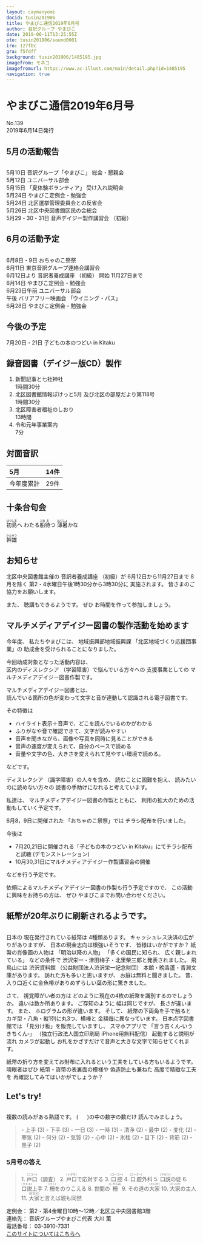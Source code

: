 ```yaml
---
layout: caymanyomi
docid: tusin201906
title: やまびこ通信2019年6月号
author: 音訳グループ やまびこ
date: 2019-06-11T13:25:55Z
oto: tusin201906/sound0001
iro: 127fbc
gra: f5fdff
background: tusin201906/1485195.jpg
imagefrom: モネコ
imagefromurl: https://www.ac-illust.com/main/detail.php?id=1485195
navigation: true
---
```


# <img class="gyo" src="media/tusin201906/cut1.png" alt="" /><span data-dur="4.07" data-begin="2.050" id="xmri_0001">やまびこ通信2019年6月号</span><img class="gyo" src="media/tusin201906/cut2.png" alt="" />

<span data-dur="2.581" data-begin="6.120" id="xmri_0002">No.139</span>  
<span data-dur="3.85" data-begin="8.701" id="xmri_0003">2019年6月14日発行</span>

## <span data-dur="2.662" data-begin="17.220" id="xmri_0006">5月の活動報告</span>

<img class="migi" src="media/tusin201906/cut3.png" alt="" />

<span data-dur="1.451" data-begin="19.882" id="xmri_0007">5月10日</span>
<span data-dur="2.023" data-begin="21.333" id="xmri_0008">音訳グループ「やまびこ」</span>
<span data-dur="2.909" data-begin="23.356" id="xmri_0009">総会・懇親会</span>  
<span data-dur="1.683" data-begin="26.265" id="xmri_000A">5月12日</span>
<span data-dur="2.625" data-begin="27.948" id="xmri_000B">ユニバーサル部会</span>  
<span data-dur="1.669" data-begin="30.573" id="xmri_000C">5月15日</span>
<span data-dur="1.904" data-begin="32.242" id="xmri_000D">「夏体験ボランティア」</span>
<span data-dur="2.65" data-begin="34.146" id="xmri_000E">受け入れ説明会 </span>  
<span data-dur="1.735" data-begin="36.796" id="xmri_000F">5月24日</span>
<span data-dur="3.599" data-begin="38.531" id="xmri_0010">やまびこ定例会・勉強会 </span>  
<span data-dur="1.736" data-begin="42.130" id="xmri_0011">5月24日</span>
<span data-dur="3.949" data-begin="43.866" id="xmri_0012">北区選挙管理委員会との反省会 </span>  
<span data-dur="1.926" data-begin="47.815" id="xmri_0013">5月26日</span>
<span data-dur="3.97" data-begin="49.741" id="xmri_0014">北区中央図書館区民の会総会 </span>  
<span data-dur="3.66" data-begin="53.711" id="xmri_0015">5月29・30・31日</span>
<span data-dur="2.666" data-begin="57.371" id="xmri_0016">音声デイジー製作講習会</span>
<span data-dur="1.038" data-begin="60.037" id="xmri_0017">（初級）</span>  

## <span data-dur="2.643" data-begin="63.125" id="xmri_0019">6月の活動予定</span>

<img class="migi" src="media/tusin201906/cut4.png" alt="" />

<span data-dur="2.06" data-begin="65.768" id="xmri_001A">6月8日・9日</span>
<span data-dur="2.413" data-begin="67.828" id="xmri_001B">おちゃのこ祭祭 </span>  
<span data-dur="1.892" data-begin="70.241" id="xmri_001C">6月11日</span>
<span data-dur="4.087" data-begin="72.133" id="xmri_001D">東京音訳グループ連絡会講習会 </span>  
<span data-dur="1.963" data-begin="76.220" id="xmri_001E">6月12日より</span>
<span data-dur="1.979" data-begin="78.183" id="xmri_001F">音訳者養成講座</span>
<span data-dur="1.038" data-begin="80.162" id="xmri_0020">（初級）</span>
<span data-dur="0.98" data-begin="81.200" id="xmri_0021">開始</span>
<span data-dur="3.29" data-begin="82.180" id="xmri_0022">11月27日まで </span>  
<span data-dur="1.71" data-begin="85.470" id="xmri_0023">6月14日</span>
<span data-dur="3.6" data-begin="87.180" id="xmri_0024">やまびこ定例会・勉強会 </span>  
<span data-dur="2.614" data-begin="90.780" id="xmri_0025">6月23日午前</span>
<span data-dur="2.626" data-begin="93.394" id="xmri_0026">ユニバーサル部会 </span>  
<span data-dur="0.866" data-begin="96.020" id="xmri_0027">午後</span>
<span data-dur="1.891" data-begin="96.886" id="xmri_0028">バリアフリー映画会</span>
<span data-dur="1.475" data-begin="98.777" id="xmri_0029">「ウイニング・パス」</span>  
<span data-dur="2.018" data-begin="101.602" id="xmri_002B">6月28日</span>
<span data-dur="4.299" data-begin="103.620" id="xmri_002C">やまびこ定例会・勉強会 </span>

## <span data-dur="1.967" data-begin="107.919" id="xmri_002D">今後の予定</span>

<span data-dur="2.729" data-begin="109.886" id="xmri_002E">7月20日・21日</span>
<span data-dur="4.2" data-begin="112.615" id="xmri_002F">子どもの本のつどい in Kitaku</span>

## <span data-dur="4.04" data-begin="116.815" id="xmri_0030">録音図書（デイジー版CD）製作</span>

1. <span data-dur="2.272" data-begin="123.214" id="xmri_0033">新聞記事と七社神社</span>  
<span data-dur="2.757" data-begin="125.486" id="xmri_0034">1時間30分 </span>
2. <span data-dur="3.284" data-begin="128.939" id="xmri_0036">北区図書館情報ぽけっと5月</span> <span data-dur="3.422" data-begin="132.223" id="xmri_0037">及び北区の部屋だより第118号</span>  
<span data-dur="2.757" data-begin="135.645" id="xmri_0038">1時間30分 </span>
3. <span data-dur="2.702" data-begin="139.199" id="xmri_003A">北区障害者福祉のしおり</span>  
<span data-dur="2.332" data-begin="141.901" id="xmri_003B">13時間 </span>
4. <span data-dur="2.536" data-begin="145.006" id="xmri_003D">令和元年事業案内</span>  
<span data-dur="2.603" data-begin="147.542" id="xmri_003E">7分 </span>

## <span data-dur="2.022" data-begin="150.145" id="xmri_003F">対面音訳</span>

<span data-dur="1.041" data-begin="152.167" id="xmri_0040">5月</span>|<span data-dur="2.114" data-begin="153.208" id="xmri_0041">14件</span>
|:---|---:|
<span data-dur="1.603" data-begin="155.322" id="xmri_0042">今年度累計</span>|<span data-dur="3.028" data-begin="156.925" id="xmri_0043">29件</span>

## <span data-dur="2.118" data-begin="159.953" id="xmri_0044">十条台句会</span>

<span data-dur="10.172" data-begin="162.071" id="xmri_0045"><ruby>初島<rt>はつしま</rt></ruby>へ
わたる<ruby>船<rt>ふね</rt></ruby><ruby>待<rt>ま</rt></ruby>つ
<ruby>薄暑<rt>はくしょ</rt></ruby>かな</span>

<span data-dur="2.585" data-begin="172.243" id="xmri_004B" class="haigo"><ruby>幹雄<rt>かんゆう</rt></ruby></span>

## <span data-dur="1.596" data-begin="174.828" id="xmri_004C">お知らせ</span>

<span data-dur="2.428" data-begin="176.424" id="xmri_004D">北区中央図書館主催の</span>
<span data-dur="1.979" data-begin="178.852" id="xmri_004E">音訳者養成講座</span>
<span data-dur="1.759" data-begin="180.831" id="xmri_004F">（初級）が</span>
<span data-dur="3.999" data-begin="182.590" id="xmri_0051">6月12日から11月27日まで</span>
<span data-dur="6.529" data-begin="186.589" id="xmri_0052">8月を除く 第2・4水曜日午後1時30分から3時30分に</span>
<span data-dur="2.278" data-begin="193.118" id="xmri_0053">実施されます。</span>
<span data-dur="4.17" data-begin="195.396" id="xmri_0054">皆さまのご協力をお願いします。</span>

<span data-dur="0.852" data-begin="199.566" id="xmri_0055">また、</span>
<span data-dur="2.812" data-begin="200.418" id="xmri_0056">聴講もできるようです。</span>
<span data-dur="0.834" data-begin="203.230" id="xmri_0057">ぜひ</span>
<span data-dur="4.176" data-begin="204.064" id="xmri_0058">お時間を作って参加しましょう。</span>

## <span data-dur="4.27" data-begin="209.390" id="xmri_005A">マルチメディアデイジー図書の製作活動を始めます</span>

<span data-dur="1.139" data-begin="213.660" id="xmri_005B">今年度、</span>
<span data-dur="1.819" data-begin="214.799" id="xmri_005C">私たちやまびこは、</span>
<span data-dur="2.588" data-begin="216.618" id="xmri_005D">地域振興部地域振興課</span>
<span data-dur="2.661" data-begin="219.206" id="xmri_005E">「北区地域づくり応援団事業」の</span>
<span data-dur="4.068" data-begin="221.867" id="xmri_005F">助成金を受けられることになりました。</span>

<span data-dur="3.843" data-begin="225.935" id="xmri_0060">今回助成対象となった活動内容は、</span>  
<span data-dur="1.785" data-begin="229.778" id="xmri_0061">区内のディスレクシア</span>
<span data-dur="3.067" data-begin="231.563" id="xmri_0062">（学習障害）で悩んでいる方々への</span>
<span data-dur="1.833" data-begin="234.630" id="xmri_0063">支援事業としての</span>
<span data-dur="4.348" data-begin="236.463" id="xmri_0064">マルチメディアデイジー図書作製です。</span>

<span data-dur="2.77" data-begin="240.811" id="xmri_0065">マルチメディアデイジー図書とは、</span>  
<span data-dur="7.525" data-begin="243.581" id="xmri_0066">読んでいる箇所の色が変わって文字と音が連動して認識される電子図書です。</span>

<span data-dur="2.006" data-begin="251.106" id="xmri_0067">その特徴は</span>

- <span data-dur="2.512" data-begin="253.112" id="xmri_0068">ハイライト表示＋音声で、</span><span data-dur="2.762" data-begin="255.624" id="xmri_0069">どこを読んでいるのかがわかる</span>
- <span data-dur="2.422" data-begin="258.386" id="xmri_006A">ふりがなや音で確認できて、</span><span data-dur="2.108" data-begin="260.808" id="xmri_006B">文字が読みやすい</span>
- <span data-dur="1.787" data-begin="262.916" id="xmri_006C">音声を聞きながら、</span><span data-dur="3.597" data-begin="264.703" id="xmri_006D">画像や写真を同時に見ることができる</span>
- <span data-dur="2.323" data-begin="268.300" id="xmri_006E">音声の速度が変えられて、</span><span data-dur="2.386" data-begin="270.623" id="xmri_006F">自分のペースで読める</span>
- <span data-dur="3.139" data-begin="273.009" id="xmri_0070">音量や文字の色、大きさを変えられて</span><span data-dur="2.569" data-begin="276.148" id="xmri_0071">見やすい環境で読める。</span>

<span data-dur="2.441" data-begin="278.717" id="xmri_0072">などです。</span>

<span data-dur="1.39" data-begin="281.158" id="xmri_0073">ディスレクシア</span>
<span data-dur="2.513" data-begin="282.548" id="xmri_0074">（識字障害）の人々を含め、</span>
<span data-dur="2.226" data-begin="285.061" id="xmri_0075">読むことに困難を抱え、</span>
<span data-dur="2.371" data-begin="287.287" id="xmri_0076">読みたいのに読めない方々の</span>
<span data-dur="4.465" data-begin="289.658" id="xmri_0077">読書の手助けになれると考えています。</span>

<span data-dur="1.315" data-begin="294.123" id="xmri_0078">私達は、</span>
<span data-dur="3.1" data-begin="295.438" id="xmri_0079">マルチメディアデイジー図書の作製とともに、</span>
<span data-dur="5.22" data-begin="298.538" id="xmri_007A">利用の拡大のための活動もしていく予定です。</span>

<span data-dur="2.988" data-begin="303.758" id="xmri_007B">6月8，9日に開催された</span>
<span data-dur="1.86" data-begin="306.746" id="xmri_007C">「おちゃのこ祭祭」では</span>
<span data-dur="3.521" data-begin="308.606" id="xmri_007D">チラシ配布を行いました。</span>

<span data-dur="1.551" data-begin="312.127" id="xmri_007E">今後は</span>

- <span data-dur="3.588" data-begin="313.678" id="xmri_007F">7月20,21日に開催される</span><span data-dur="2.919" data-begin="317.266" id="xmri_0080">「子どもの本のつどい in Kitaku」にて</span><span data-dur="1.87" data-begin="320.185" id="xmri_0081">チラシ配布と試聴</span> <span data-dur="2.21" data-begin="322.055" id="xmri_0082">(デモンストレーション)</span>
- <span data-dur="2.906" data-begin="324.265" id="xmri_0083">10月30,31日に</span><span data-dur="4.291" data-begin="327.171" id="xmri_0084">マルチメディアデイジー作製講習会の開催</span>

<span data-dur="3.375" data-begin="331.462" id="xmri_0085">などを行う予定です。</span>

<span data-dur="4.821" data-begin="335.987" id="xmri_0087">依頼によるマルチメディアデイジー図書の作製も行う予定ですので、</span>
<span data-dur="3.478" data-begin="340.808" id="xmri_0088">この活動に興味をお持ちの方は、</span>
<span data-dur="4.777" data-begin="344.286" id="xmri_0089">ぜひ やまびこまでお問い合わせください。</span>

## <span data-dur="1.135" data-begin="349.063" id="xmri_008A">紙幣が</span><span data-dur="4.168" data-begin="350.198" id="xmri_008B">20年ぶりに刷新されるようです。</span>

<img class="migi" src="media/tusin201906/cut5.png" alt="" />

<span data-dur="1.069" data-begin="354.366" id="xmri_008C">日本の</span>
<span data-dur="2.652" data-begin="355.435" id="xmri_008D">現在発行されている紙幣は</span>
<span data-dur="2.464" data-begin="358.087" id="xmri_008E">4種類あります。</span>
<span data-dur="2.906" data-begin="360.551" id="xmri_008F">キャッシュレス決済の広がりがありますが、</span>
<span data-dur="2.943" data-begin="363.457" id="xmri_0090">日本の現金志向は根強いそうです、</span>
<span data-dur="2.809" data-begin="366.400" id="xmri_0091">皆様はいかがですか？</span>
<span data-dur="2.462" data-begin="369.209" id="xmri_0092">紙幣の肖像画の人物は</span>
<span data-dur="1.894" data-begin="371.671" id="xmri_0093">「明治以降の人物」</span>
<span data-dur="2.018" data-begin="373.565" id="xmri_0094">「多くの国民に知られ、</span>
<span data-dur="1.908" data-begin="375.583" id="xmri_0095">広く親しまれている」</span>
<span data-dur="1.572" data-begin="377.491" id="xmri_0096">などの条件で</span>
<span data-dur="6.359" data-begin="379.063" id="xmri_0097">渋沢栄一・津田梅子・北里柴三郎と発表されました。</span>
<span data-dur="1.447" data-begin="385.422" id="xmri_0098">飛鳥山には</span>
<span data-dur="1.815" data-begin="386.869" id="xmri_0099">渋沢資料館</span>
<span data-dur="3.907" data-begin="388.684" id="xmri_009A">（公益財団法人渋沢栄一記念財団）</span>
<span data-dur="4.833" data-begin="392.591" id="xmri_009B">本館・晩香蘆・青淵文庫があります。</span>
<span data-dur="2.681" data-begin="397.424" id="xmri_009C">訪れた方も多いと思いますが、</span>
<span data-dur="2.948" data-begin="400.105" id="xmri_009D">お庭は無料と聞きました。</span>
<span data-dur="1.023" data-begin="403.053" id="xmri_009E">昔、</span>
<span data-dur="6.492" data-begin="404.076" id="xmri_009F">入り口近くに金魚椿がありめずらしい葉の形に驚きました。</span>

<span data-dur="0.89" data-begin="410.568" id="xmri_00A0">さて、</span>
<span data-dur="2.087" data-begin="411.458" id="xmri_00A1">視覚障がい者の方は</span>
<span data-dur="5.449" data-begin="413.545" id="xmri_00A2">どのように現在の4枚の紙幣を識別するのでしょうか。</span>
<span data-dur="3.459" data-begin="418.994" id="xmri_00A3">違いは数か所あります。</span>
<span data-dur="1.551" data-begin="422.453" id="xmri_00A4">ご存知のように</span>
<span data-dur="1.744" data-begin="424.004" id="xmri_00A5">幅は同じですが、</span>
<span data-dur="2.577" data-begin="425.748" id="xmri_00A6">長さが違います。</span>
<span data-dur="0.851" data-begin="428.325" id="xmri_00A7">また、</span>
<span data-dur="3.262" data-begin="429.176" id="xmri_00A8">ホログラムの形が違います。</span>
<span data-dur="0.97" data-begin="432.438" id="xmri_00A9">そして、</span>
<span data-dur="2.752" data-begin="433.408" id="xmri_00AA">紙幣の下両角を手で触ると</span>
<span data-dur="4.38" data-begin="436.160" id="xmri_00AB">カギ型・八角・縦1列に丸3つ、横棒と</span>
<span data-dur="3.204" data-begin="440.540" id="xmri_00AC">金額毎に異なっています。</span>
<span data-dur="2.215" data-begin="443.744" id="xmri_00AD">日本点字図書館では</span>
<span data-dur="2.502" data-begin="445.959" id="xmri_00AE">「見分け板」を販売していますし、</span>
<span data-dur="1.489" data-begin="448.461" id="xmri_00AF">スマホアプリで</span>
<span data-dur="1.302" data-begin="449.950" id="xmri_00B0">「言う吉くん‐いうきちくん‐」</span>
<span data-dur="5.197" data-begin="451.252" id="xmri_00B1">（独立行政法人国立印刷局 iPhone用無料配信）</span>
<span data-dur="2.289" data-begin="456.449" id="xmri_00B2">起動すると説明が流れ</span>
<span data-dur="1.632" data-begin="458.738" id="xmri_00B3">カメラが起動し</span>
<span data-dur="5.952" data-begin="460.370" id="xmri_00B4">お札をかざすだけで音声と大きな文字で知らせてくれます。</span>

<span data-dur="6.293" data-begin="466.322" id="xmri_00B5">紙幣の折り方を変えてお財布に入れるという工夫をしている方もいるようです。</span>
<span data-dur="1.628" data-begin="472.615" id="xmri_00B6">晴眼者はぜひ</span>
<span data-dur="3.106" data-begin="474.243" id="xmri_00B7">紙幣・貨幣の表裏面の模様や</span>
<span data-dur="1.897" data-begin="477.349" id="xmri_00B8">偽造防止も兼ねた</span>
<span data-dur="2.062" data-begin="479.246" id="xmri_00B9">高度で精緻な工夫を</span>
<span data-dur="5.179" data-begin="481.308" id="xmri_00BA">再確認してみてはいかがでしょうか？</span>

## <span data-dur="1.749" data-begin="486.487" id="xmri_00BB">Let's try!</span>

<img class="migi" src="media/tusin201906/cut6.png" alt="" />

<span data-dur="3.181" data-begin="488.236" id="xmri_00BC">複数の読みがある熟語です。</span>
<span data-dur="1" data-begin="491.417" id="xmri_00BE">(&nbsp;&nbsp;&nbsp;&nbsp;&nbsp;&nbsp;)の中の数字の数だけ</span>
<span data-dur="2.456" data-begin="492.417" id="xmri_00C0">読んでみましょう。</span>

<blockquote markdown="1">
- 上手 (3) 
- 下手 (3) 
- 一日 (3) 
- 一時 (3) 
- 清浄 (2) 
- 最中 (2) 
- 変化 (2) 
- 寒気 (2) 
- 何分 (2) 
- 気質 (2) 
- 心中 (2) 
- 氷柱 (2) 
- 目下 (2) 
- 背筋 (2) 
- 黒子 (2) 
</blockquote>

### 5月号の答え 

<blockquote markdown="1">
1. <span data-dur="0.806" data-begin="502.826" id="xmri_00C4"><ruby>戸口<rt>(ココー)</rt></ruby>（調査）</span>
2. <span data-dur="0.697" data-begin="505.511" id="xmri_00C6"><ruby>戸口<rt>(トグチ)</rt></ruby>で応対する</span> 
3. <span data-dur="0.796" data-begin="508.439" id="xmri_00C8"><ruby>口腔<rt>(コーコー)</rt></ruby></span>
4. <span data-dur="0.773" data-begin="510.783" id="xmri_00CA"><ruby>口腔<rt>(コークー)</rt></ruby>外科</span>
5. <span data-dur="0.711" data-begin="513.402" id="xmri_00CC"><ruby>口説<rt>(クゼツ)</rt></ruby>の徒</span> 
6. <span data-dur="0.872" data-begin="515.861" id="xmri_00CE"><ruby>口説<rt>(クドキ)</rt></ruby>上手 </span> 
7. <span data-dur="0.799" data-begin="518.593" id="xmri_00D0"><ruby>柵<rt>(さく)</rt></ruby>をのりこえる</span> 
8. <span data-dur="0.833" data-begin="521.441" id="xmri_00D2">世間の<ruby>柵<rt>(しがらみ)</rt></ruby></span>
9. <span data-dur="0.777" data-begin="524.391" id="xmri_00D4">その道の<ruby>大家<rt>(たいか)</rt></ruby></span>
10. <span data-dur="0.796" data-begin="527.314" id="xmri_00D6"><ruby>大家<rt>(たいけ)</rt></ruby>の主人</span> 
11. <span data-dur="1.124" data-begin="530.086" id="xmri_00D8"><ruby>大家<rt>(おおや)</rt></ruby>と言えば親も同然</span> 
</blockquote>


<span data-dur="4.269" data-begin="531.210" id="xmri_00D9">定例会：</span>
<span data-dur="1.239" data-begin="535.479" id="xmri_00DA">第2・第4金曜日10時～12時／北区立中央図書館3階</span>  
<span data-dur="6.51" data-begin="536.718" id="xmri_00DB">連絡先：</span>
<span data-dur="1.297" data-begin="543.228" id="xmri_00DC">音訳グループやまびこ代表 大川 薫</span>  
<span data-dur="4.029" data-begin="544.525" id="xmri_00DD">電話番号：</span>
<span data-dur="1.492" data-begin="548.554" id="xmri_00DE">03-3910-7331</span>  
<span data-dur="3.701" data-begin="550.046" id="xmri_00DF"><a href="mailto:ymbk2016ml@gmail.com?Subject=やまびこウェブサイトについて" data-dur="2.379" data-begin="553.747" id="xmri_00E0">このサイトについてはこちらへ</a></span>

